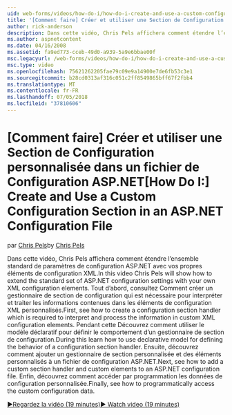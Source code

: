 ```yaml
---
uid: web-forms/videos/how-do-i/how-do-i-create-and-use-a-custom-configuration-section-in-an-aspnet-configuration-file
title: '[Comment faire] Créer et utiliser une Section de Configuration personnalisée dans un fichier de Configuration ASP.NET | Microsoft Docs'
author: rick-anderson
description: Dans cette vidéo, Chris Pels affichera comment étendre l’ensemble standard de paramètres de configuration ASP.NET avec vos propres éléments de configuration XML. Consultez tout d’abord, comment...
ms.author: aspnetcontent
ms.date: 04/16/2008
ms.assetid: fa9ed773-cceb-49d0-a939-5a9e6bbae00f
msc.legacyurl: /web-forms/videos/how-do-i/how-do-i-create-and-use-a-custom-configuration-section-in-an-aspnet-configuration-file
msc.type: video
ms.openlocfilehash: 75621262205fae79c09e9a14900e7de6fb53c3e1
ms.sourcegitcommit: b28cd0313af316c051c2ff8549865bff67f2fbb4
ms.translationtype: MT
ms.contentlocale: fr-FR
ms.lasthandoff: 07/05/2018
ms.locfileid: "37810606"
---
```

<a name="how-do-i-create-and-use-a-custom-configuration-section-in-an-aspnet-configuration-file"></a><span data-ttu-id="49a5a-104">[Comment faire] Créer et utiliser une Section de Configuration personnalisée dans un fichier de Configuration ASP.NET</span><span class="sxs-lookup"><span data-stu-id="49a5a-104">[How Do I:] Create and Use a Custom Configuration Section in an ASP.NET Configuration File</span></span>
====================
<span data-ttu-id="49a5a-105">par [Chris Pels](https://twitter.com/chrispels)</span><span class="sxs-lookup"><span data-stu-id="49a5a-105">by [Chris Pels](https://twitter.com/chrispels)</span></span>

<span data-ttu-id="49a5a-106">Dans cette vidéo, Chris Pels affichera comment étendre l’ensemble standard de paramètres de configuration ASP.NET avec vos propres éléments de configuration XML.</span><span class="sxs-lookup"><span data-stu-id="49a5a-106">In this video Chris Pels will show how to extend the standard set of ASP.NET configuration settings with your own XML configuration elements.</span></span> <span data-ttu-id="49a5a-107">Tout d’abord, consultez Comment créer un gestionnaire de section de configuration qui est nécessaire pour interpréter et traiter les informations contenues dans les éléments de configuration XML personnalisés.</span><span class="sxs-lookup"><span data-stu-id="49a5a-107">First, see how to create a configuration section handler which is required to interpret and process the information in custom XML configuration elements.</span></span> <span data-ttu-id="49a5a-108">Pendant cette Découvrez comment utiliser le modèle déclaratif pour définir le comportement d’un gestionnaire de section de configuration.</span><span class="sxs-lookup"><span data-stu-id="49a5a-108">During this learn how to use declarative model for defining the behavior of a configuration section handler.</span></span> <span data-ttu-id="49a5a-109">Ensuite, découvrez comment ajouter un gestionnaire de section personnalisée et des éléments personnalisés à un fichier de configuration ASP.NET.</span><span class="sxs-lookup"><span data-stu-id="49a5a-109">Next, see how to add a custom section handler and custom elements to an ASP.NET configuration file.</span></span> <span data-ttu-id="49a5a-110">Enfin, découvrez comment accéder par programmation les données de configuration personnalisée.</span><span class="sxs-lookup"><span data-stu-id="49a5a-110">Finally, see how to programmatically access the custom configuration data.</span></span>

[<span data-ttu-id="49a5a-111">&#9654;Regardez la vidéo (19 minutes)</span><span class="sxs-lookup"><span data-stu-id="49a5a-111">&#9654; Watch video (19 minutes)</span></span>](https://channel9.msdn.com/Blogs/ASP-NET-Site-Videos/how-do-i-create-and-use-a-custom-configuration-section-in-an-aspnet-configuration-file)
